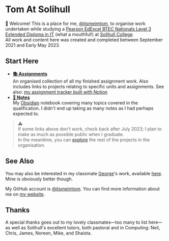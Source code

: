 # Tom At Solihull
👋 Welcome! This is a place for me, [@itsmeimtom](https://github.com/itsmeimtom), to organise work undertaken while studying a [Pearson EdExcel BTEC Nationals Level 3 Extended Diploma in IT](https://qualifications.pearson.com/en/qualifications/btec-nationals/it-2010.html) (what a mouthful!) at [Solihull College](https://solihull.ac.uk).  
All work and content here was created and completed between September 2021 and Early May 2023.

## Start Here
- [**📚 Assignments**](https://github.com/tomatsolihull/assignments)  
   An organised collection of all my finished assignment work. Also includes links to projects relating to specific units and assignments. See also: [my assignment tracker built with Notion](https://github.com/tomatsolihull/notion-assignment-tracker/blob/master/README.md)
- [**📝 Notes**](https://github.com/tomatsolihull/notes)  
   My [Obsidian](https://obsidian.md/) notebook covering many topics covered in the qualification. I didn't end up taking as many notes as I had perhaps expected to.

> ⚠️  
   If some links above don't work, check back after July 2023; I plan to make as much as possible public when I graduate.  
   In the meantime, you can [explore](https://github.com/orgs/tomatsolihull/repositories) the rest of the projects in the organisation.

## See Also
You may also be interested in my classmate [George](https://github.com/gxorge)'s work, available [here](https://github.com/georgeatsolihull). Mine is obviously better though.

My GitHub account is [@itsmeimtom](https://github.com/itsmeimtom). You can find more information about me on [my website](https://thomasr.me).

## Thanks
A special thanks goes out to my lovely classmates—too many to list here—as well as Solihull's excellent tutors, both pastoral and in Computing: Neil, Chris, James, Noreen, Mike, and Shaista.

